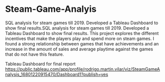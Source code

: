 # Steam-Game-Analyis
SQL analysis for steam games till 2019. Developed a Tableau Dashboard to show final results.SQL analysis for steam games till 2019. Developed a Tableau Dashboard to show final results. This project explores the different incentives that make the players play and spend more on steam games. I found a strong relationship between games that have achievements and an increase in the amount of sales and average playtime against the games that do not have this feature.

Tableau Dashboard for final report
https://public.tableau.com/app/profile/rodrigo.martin.vilar/viz/SteamGameAnalysis_16801220915470/Dashboard1?publish=yes
